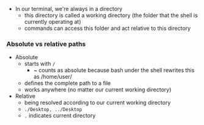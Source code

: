 - In our terminal, we're always in a directory
	- this directory is called a working directory (the folder that the shell is currently operating at)
	- commands can access this folder and act relative to this directory

### Absolute vs relative paths
- Absolute
	- starts with `/`
		- ~ counts as absolute because bash under the shell rewrites this as /home/user/
	- defines the complete path to a file
	- works anywhere (no matter our current working directory)
- Relative
	- being resolved according to our current working directory
	- `./Desktop, ../Desktop`
	- `.` indicates current directory